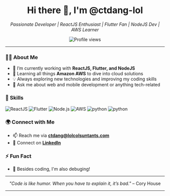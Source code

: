 <h1 align="center">Hi there 👋, I'm @ctdang-lol</h1>
<p align="center">
  <i>Passionate Developer | ReactJS Enthusiast | Flutter Fan | NodeJS Dev | AWS Learner</i>
</p>

<p align="center">
  <img src="https://komarev.com/ghpvc/?username=ctdang-lol&color=blue" alt="Profile views">
</p>

---

### 👨‍💻 About Me
- 🔭 I’m currently working with **ReactJS, Flutter, and NodeJS**
- 🌱 Learning all things **Amazon AWS** to dive into cloud solutions
- 💡 Always exploring new technologies and improving my coding skills
- 💬 Ask me about web and mobile development or anything tech-related

### 🚀 Skills
<p>
  <img src="https://img.shields.io/badge/ReactJS-61DAFB?style=for-the-badge&logo=react&logoColor=white" alt="ReactJS">
  <img src="https://img.shields.io/badge/Flutter-02569B?style=for-the-badge&logo=flutter&logoColor=white" alt="Flutter">
  <img src="https://img.shields.io/badge/Node.js-339933?style=for-the-badge&logo=nodedotjs&logoColor=white" alt="Node.js">
  <img src="https://img.shields.io/badge/Amazon_AWS-232F3E?style=for-the-badge&logo=amazonaws&logoColor=white" alt="AWS">
  <img src="https://img.shields.io/badge/python-3670A0?style=for-the-badge&logo=python&logoColor=ffdd54" alt="python">
  <img src="https://img.shields.io/badge/Go-00ADD8?logo=Go&logoColor=white&style=for-the-badge" alt="python">
</p>

### 🌍 Connect with Me
- 📫 Reach me via **[ctdang@lolcolsuntants.com](mailto:ctdang@lolconsultants.com)**
- 🔗 Connect on **[LinkedIn](https://www.linkedin.com)**

### ⚡ Fun Fact
- 🎸 Besides coding, I'm also debuging!

---

<p align="center">
  <i>"Code is like humor. When you have to explain it, it’s bad."</i> – Cory House
</p>

---

<!---
ctdang-lol/ctdang-lol is a ✨ special ✨ repository because its `README.md` (this file) appears on your GitHub profile.
You can click the Preview link to take a look at your changes.
--->
